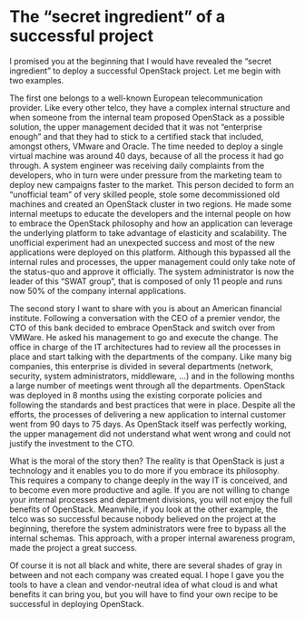 # The “secret ingredient” of a successful project

I promised you at the beginning that I would have revealed the “secret ingredient” to deploy a successful OpenStack project. Let me begin with two examples.

The first one belongs to a well-known European telecommunication provider. Like every other telco, they have a complex internal structure and when someone from the internal team proposed OpenStack as a possible solution, the upper management decided that it was not “enterprise enough” and that they had to stick to a certified stack that included, amongst others, VMware and Oracle. The time needed to deploy a single virtual machine was around 40 days, because of all the process it had go through. A system engineer was receiving daily complaints from the developers, who in turn were under pressure from the marketing team to deploy new campaigns faster to the market. This person decided to form an “unofficial team” of very skilled people, stole some decommissioned old machines and created an OpenStack cluster in two regions. He made some internal meetups to educate the developers and the internal people on how to embrace the OpenStack philosophy and how an application can leverage the underlying platform to take advantage of elasticity and scalability. The unofficial experiment had an unexpected success and most of the new applications were deployed on this platform. Although this bypassed all the internal rules and processes, the upper management could only take note of the status-quo and approve it officially. The system administrator is now the leader of this “SWAT group”, that is composed of only 11 people and runs now 50% of the company internal applications.

The second story I want to share with you is about an American financial institute. Following a conversation with the CEO of a premier vendor, the CTO of this bank decided to embrace OpenStack and switch over from VMWare. He asked his management to go and execute the change. The office in charge of the IT architectures had to review all the processes in place and start talking with the departments of the company. Like many big companies, this enterprise is divided in several departments (network, security, system administrators, middleware, …) and in the following months a large number of meetings went through all the departments. OpenStack was deployed in 8 months using the existing corporate policies and following the standards and best practices that were in place. Despite all the efforts, the processes of delivering a new application to internal customer went from 90 days to 75 days. As OpenStack itself was perfectly working, the upper management did not understand what went wrong and could not justify the investment to the CTO.

What is the moral of the story then? The reality is that OpenStack is just a technology and it enables you to do more if you embrace its philosophy. This requires a company to change deeply in the way IT is conceived, and to become even more productive and agile. If you are not willing to change your internal processes and department divisions, you will not enjoy the full benefits of OpenStack. Meanwhile, if you look at the other example, the telco was so successful because nobody believed on the project at the beginning, therefore the system administrators were free to bypass all the internal schemas. This approach, with a proper internal awareness program, made the project a great success.

Of course it is not all black and white, there are several shades of gray in between and not each company was created equal. I hope I gave you the tools to have a clean and vendor-neutral idea of what cloud is and what benefits it can bring you, but you will have to find your own recipe to be successful in deploying OpenStack.
